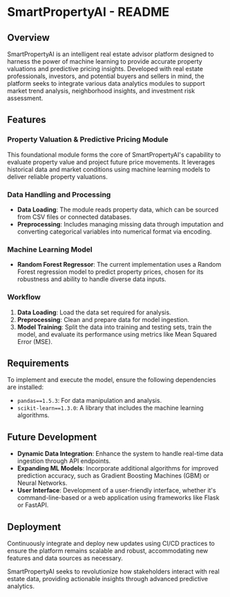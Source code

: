 # SmartPropertyAI - README

## Overview

SmartPropertyAI is an intelligent real estate advisor platform designed to harness the power of machine learning to provide accurate property valuations and predictive pricing insights. Developed with real estate professionals, investors, and potential buyers and sellers in mind, the platform seeks to integrate various data analytics modules to support market trend analysis, neighborhood insights, and investment risk assessment.

## Features

### Property Valuation & Predictive Pricing Module

This foundational module forms the core of SmartPropertyAI's capability to evaluate property value and project future price movements. It leverages historical data and market conditions using machine learning models to deliver reliable property valuations.

### Data Handling and Processing

- **Data Loading**: The module reads property data, which can be sourced from CSV files or connected databases.
- **Preprocessing**: Includes managing missing data through imputation and converting categorical variables into numerical format via encoding.

### Machine Learning Model

- **Random Forest Regressor**: The current implementation uses a Random Forest regression model to predict property prices, chosen for its robustness and ability to handle diverse data inputs.

### Workflow

1. **Data Loading**: Load the data set required for analysis.
2. **Preprocessing**: Clean and prepare data for model ingestion.
3. **Model Training**: Split the data into training and testing sets, train the model, and evaluate its performance using metrics like Mean Squared Error (MSE).

## Requirements

To implement and execute the model, ensure the following dependencies are installed:

- `pandas==1.5.3`: For data manipulation and analysis.
- `scikit-learn==1.3.0`: A library that includes the machine learning algorithms.

## Future Development

- **Dynamic Data Integration**: Enhance the system to handle real-time data ingestion through API endpoints.
- **Expanding ML Models**: Incorporate additional algorithms for improved prediction accuracy, such as Gradient Boosting Machines (GBM) or Neural Networks.
- **User Interface**: Development of a user-friendly interface, whether it's command-line-based or a web application using frameworks like Flask or FastAPI.

## Deployment

Continuously integrate and deploy new updates using CI/CD practices to ensure the platform remains scalable and robust, accommodating new features and data sources as necessary.

SmartPropertyAI seeks to revolutionize how stakeholders interact with real estate data, providing actionable insights through advanced predictive analytics.
